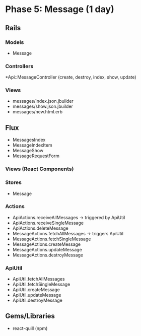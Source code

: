 # Phase 5: Message (1 day)

## Rails
### Models

* Message

### Controllers

*Api::MessageController (create, destroy, index, show, update)

### Views

* messages/index.json.jbuilder
* messages/show.json.jbuilder
* messages/new.html.erb

## Flux

* MessagesIndex
* MessageIndexItem
* MessageShow
* MessageRequestForm


### Views (React Components)

### Stores

* Message

### Actions

* ApiActions.receiveAllMessages -> triggered by ApiUtil
* ApiActions.receiveSingleMessage
* ApiActions.deleteMessage
* MessageActions.fetchAllMessages -> triggers ApiUtil
* MessageActions.fetchSingleMessage
* MessageActions.createMessage
* MessageActions.updateMessage
* MessageActions.destroyMessage

### ApiUtil

* ApiUtil.fetchAllMessages
* ApiUtil.fetchSingleMessage
* ApiUtil.createMessage
* ApiUtil.updateMessage
* ApiUtil.destroyMessage

## Gems/Libraries
* react-quill (npm)